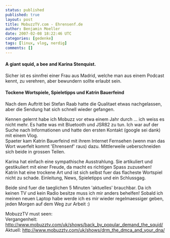 ```yaml
---
status: published
published: true
layout: post
title: MobuzzTV.com - Ehrensenf.de
author: Benjamin Moeller
date: 2007-02-08 18:22:46 UTC
categories: [gedenke]
tags: [linux, vlog, nerdig]
comments: []
---
```

#### A giant squid, a bee and Karina Stenquist.  
Sicher ist es sinnfrei einer Frau aus Madrid, welche man aus einem Podcast kennt, zu verehren, aber bewundern sollte erlaubt sein.  
#### Tockene Wortspiele, Spieletipps und Katrin Bauerfeind  
Nach dem Auftritt bei Stefan Raab hatte die Qualitaet etwas nachgelassen, aber die Sendung hat sich schnell wieder gefangen.

Kennen gelernt habe ich Mobuzz vor etwa einem Jahr durch ... ich weiss es nicht mehr. Es hatte was mit Bluetooth und JSR82 zu tun. Ich war auf der Suche nach Informationen und hatte den ersten Kontakt (google sei dank) mit einem Vlog.  
Spaeter kam Katrin Bauerfeind mit ihrem Internet Fernsehen (wenn man das Wort wuerfelt kommt 'Ehrensenf' raus) dazu. Mittlerweile ueberschneiden sich beide in grossen Teilen.  

Karina hat einfach eine sympathische Ausstrahlung. Sie artikuliert und gestikuliert mit einer Freude, da macht es richtigen Spass zuzusehen!  
Katrin hat eine trockene Art und ist sich selbst fuer das flacheste Wortspiel nicht zu schade. Einleitung, News, Spieletipps und ein Schlussgag.

Beide sind fuer die taeglichen 5 Minuten 'aktuelles' brauchbar. Da ich keinen TV und kein Radio besitze muss ich mir anders behelfen! Sobald ich meinen neuen Laptop habe werde ich es mir wieder regelmaessiger geben, jeden Morgen auf dem Weg zur Arbeit :)

MobuzzTV must seen:  
Vergangenheit: http://www.mobuzztv.com/uk/shows/back_by_popular_demand_the_squid/  
Aktuell: http://www.mobuzztv.com/uk/shows/drm_the_dmca_and_your_dna/
